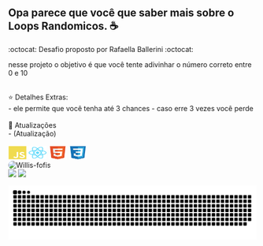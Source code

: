 ## Opa parece que você que saber mais sobre o Loops Randomicos. ☕
<div align="start">
  :octocat: Desafio proposto por Rafaella Ballerini :octocat:
  
  nesse projeto o objetivo é que você tente adivinhar o número correto entre 0 e 10
</div>
</br>
<div>
  
  
</div>
<div align="start">
  ⭐ Detalhes Extras: </br>
  - ele permite que você tenha até 3 chances
  - caso erre 3 vezes você perde
</div></br>

<div align="start">
  📰 Atualizações </br>
   - (Atualização)
</div>
  
<div style="display: inline_block"><br>
  <img align="start" alt="Willis-Js" height="27" width="37" src="https://raw.githubusercontent.com/devicons/devicon/master/icons/javascript/javascript-plain.svg">
  <img align="start" alt="Willis-React" height="27" width="37" src="https://raw.githubusercontent.com/devicons/devicon/master/icons/react/react-original.svg">
  <img align="start" alt="Willis-HTML" height="27" width="37" src="https://raw.githubusercontent.com/devicons/devicon/master/icons/html5/html5-original.svg">
  <img align="start" alt="Willis-CSS" height="27" width="37" src="https://raw.githubusercontent.com/devicons/devicon/master/icons/css3/css3-original.svg">
</div>

  <img align="start" alt="Willis-fofis" height="150" style="border-radius:50px;" src="https://cdn.discordapp.com/attachments/935199814809964596/954391541122756648/Samuel_Willis_Santos.gif?width=676&height=676">
 
<div> 
  <a href = "mailto:willisdev5@gmail.com"><img src="https://img.shields.io/badge/-Gmail-%23333?style=for-the-badge&logo=gmail&logoColor=white" target="_blank"></a>
  <a href="https://www.linkedin.com/in/samuel-willis123/" target="_blank"><img src="https://img.shields.io/badge/-LinkedIn-%230077B5?style=for-the-badge&logo=linkedin&logoColor=white" target="_blank"></a> 
 
  ![Snake animation](https://github.com/WillisSz/WillisSz/blob/output/github-contribution-grid-snake.svg)
 
</div>
